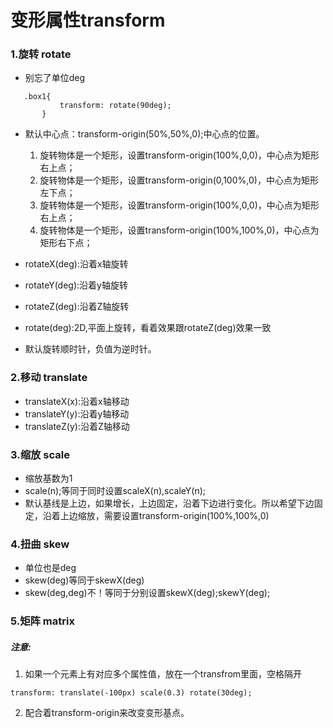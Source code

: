 # 变形属性transform


### 1.旋转 rotate
 * 别忘了单位deg
 ```
    .box1{
            transform: rotate(90deg);
        }
 ```
* 默认中心点：transform-origin(50%,50%,0);中心点的位置。
  1. 旋转物体是一个矩形，设置transform-origin(100%,0,0)，中心点为矩形右上点；
  2. 旋转物体是一个矩形，设置transform-origin(0,100%,0)，中心点为矩形左下点；
  3. 旋转物体是一个矩形，设置transform-origin(100%,0,0)，中心点为矩形右上点；
  4. 旋转物体是一个矩形，设置transform-origin(100%,100%,0)，中心点为矩形右下点；
* rotateX(deg):沿着x轴旋转
* rotateY(deg):沿着y轴旋转
* rotateZ(deg):沿着Z轴旋转
* rotate(deg):2D,平面上旋转，看着效果跟rotateZ(deg)效果一致

* 默认旋转顺时针，负值为逆时针。

### 2.移动 translate
* translateX(x):沿着x轴移动
* translateY(y):沿着y轴移动
* translateZ(y):沿着Z轴移动

### 3.缩放 scale
* 缩放基数为1
* scale(n);等同于同时设置scaleX(n),scaleY(n);
* 默认基线是上边，如果增长，上边固定，沿着下边进行变化。所以希望下边固定，沿着上边缩放，需要设置transform-origin(100%,100%,0)
### 4.扭曲 skew
* 单位也是deg
* skew(deg)等同于skewX(deg)
* skew(deg,deg)不！等同于分别设置skewX(deg);skewY(deg);

### 5.矩阵 matrix

##### 注意:
1. 如果一个元素上有对应多个属性值，放在一个transfrom里面，空格隔开
```
transform: translate(-100px) scale(0.3) rotate(30deg);
```

2. 配合着transform-origin来改变变形基点。